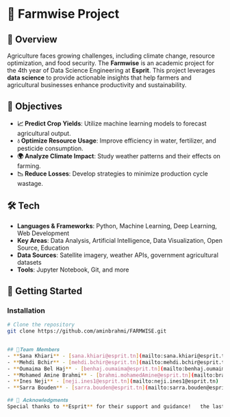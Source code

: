 # 🌾 Farmwise  Project  

## 📌 Overview  
Agriculture faces growing challenges, including climate change, resource optimization, and food security. The **Farmwise** is an academic project for the 4th year of Data Science Engineering at **Esprit**. This project leverages **data science** to provide actionable insights that help farmers and agricultural businesses enhance productivity and sustainability.  

## 🎯 Objectives  
- **📈 Predict Crop Yields**: Utilize machine learning models to forecast agricultural output.  
- **💧 Optimize Resource Usage**: Improve efficiency in water, fertilizer, and pesticide consumption.  
- **🌍 Analyze Climate Impact**: Study weather patterns and their effects on farming.  
- **📉 Reduce Losses**: Develop strategies to minimize production cycle wastage.  

## 🛠️ Tech  
- **Languages & Frameworks**: Python, Machine Learning, Deep Learning, Web Development  
- **Key Areas**: Data Analysis, Artificial Intelligence, Data Visualization, Open Source, Education  
- **Data Sources**: Satellite imagery, weather APIs, government agricultural datasets  
- **Tools**: Jupyter Notebook, Git, and more  

## 🚀 Getting Started  
### Installation  
```sh
# Clone the repository
git clone https://github.com/aminbrahmi/FARMWISE.git


## 🌱𝐓𝐞𝐚𝐦 𝐌𝐞𝐦𝐛𝐞𝐫𝐬
- **Sana Khiari** - [sana.khiari@esprit.tn](mailto:sana.khiari@esprit.tn)  
- **Mehdi Bchir** - [mehdi.bchir@esprit.tn](mailto:mehdi.bchir@esprit.tn)  
- **Oumaima Bel Haj** - [benhaj.oumaima@esprit.tn](mailto:benhaj.oumaima@esprit.tn)  
- **Mohamed Amine Brahmi** - [brahmi.mohamedAmine@esprit.tn](mailto:brahmi.mohamedAmine@esprit.tn)  
- **Ines Neji** - [neji.ines1@esprit.tn](mailto:neji.ines1@esprit.tn)  
- **Sarra Bouden** - [sarra.bouden@esprit.tn](mailto:sarra.bouden@esprit.tn)

## 🙌 𝐀𝐜𝐤𝐧𝐨𝐰𝐥𝐞𝐝𝐠𝐦𝐞𝐧𝐭𝐬   
Special thanks to **Esprit** for their support and guidance!   the last part of team member is not structured 

